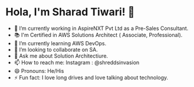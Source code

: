 <h1> Hola, I'm Sharad Tiwari! 👋 </h1>

- 🔭 I’m currently working in AspireNXT Pvt Ltd as a Pre-Sales Consultant.
- 📚 I'm Certified in AWS Solutions Architect ( Associate, Professional).
- 🌱 I’m currently learning AWS DevOps.
- 👯 I’m looking to collaborate on SA.
- 💬 Ask me about Solution Architectiure.
- 📫 How to reach me: Instagram : @shreddsinvasion
- 😄 Pronouns: He/His
- ⚡ Fun fact: I love long drives and love talking about technology.
